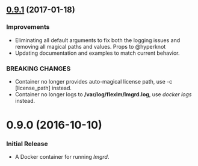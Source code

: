 <a name="0.9.1"></a>
## [0.9.1](https://github.com/haysclark/adlmflexnetserver/compare/v0.9.0...v0.9.1) (2017-01-18)

### Improvements
- Eliminating all default arguments to fix both the logging issues and removing all magical paths and values. Props to @hyperknot
- Updating documentation and examples to match current behavior. 

### BREAKING CHANGES
- Container no longer provides auto-magical license path, use -c [license_path] instead.
- Container no longer logs to __/var/log/flexlm/lmgrd.log__, use _docker logs_ instead.
<a name="0.9.0"></a>
# 0.9.0 (2016-10-10)

### Initial Release
- A Docker container for running _lmgrd_.

